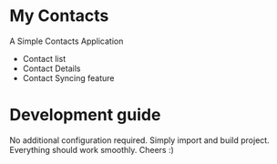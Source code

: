 # My Contacts

A Simple Contacts Application
* Contact list
* Contact Details
* Contact Syncing feature

# Development guide

No additional configuration required. Simply import and build project.
Everything should work smoothly. Cheers :)
